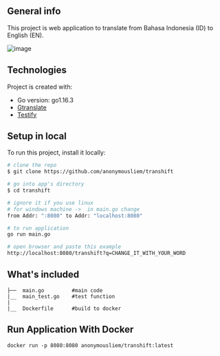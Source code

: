 ## General info
This project is web application to translate from Bahasa Indonesia (ID) to English (EN). 

![image](https://user-images.githubusercontent.com/38047246/123521140-00899600-d6df-11eb-84e8-6d788750f175.png)

## Technologies
Project is created with:
* Go version: go1.16.3
* [Gtranslate](https://github.com/bregydoc/gtranslate)
* [Testify](https://github.com/stretchr/testify)
## Setup in local
To run this project, install it locally:

``` bash
# clone the repo
$ git clone https://github.com/anonymousliem/transhift 

# go into app's directory
$ cd transhift

# ignore it if you use linux
# for windows machine ->  in main.go change
from Addr: ":8080" to Addr: "localhost:8080"

# to run application
go run main.go

# open browser and paste this example
http://localhost:8080/transhift?q=CHANGE_IT_WITH_YOUR_WORD
```

## What's included

```
├──  main.go         #main code           
|__  main_test.go    #test function 	
|	
|__  Dockerfile      #build to docker
```

## Run Application With Docker
```
docker run -p 8080:8080 anonymousliem/transhift:latest
```